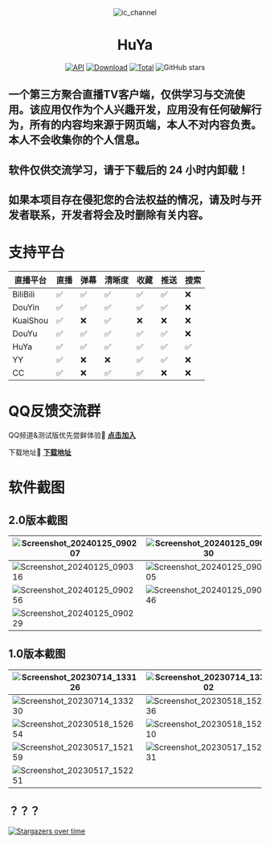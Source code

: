 <div align="center"> 

![ic_channel](https://github.com/user-attachments/assets/889d6081-8191-45ca-acb4-4e9cf2267efc)

<h1>HuYa</h1>
</div>
<div align="center">
  
[![API](https://img.shields.io/badge/Android%204.4+-orange.svg?color=orange&logoColor=orange&label=%E6%94%AF%E6%8C%81%E5%AE%89%E5%8D%93%E7%89%88%E6%9C%AC&logo=Android)](https://github.com/jayjd/HuYaTv)
[![Download](https://img.shields.io/github/v/release/jayjd/huyatv?color=blue&logoColor=blue&label=Download&logo=DocuSign)](https://github.com/jayjd/huyatv/releases/latest)
[![Total](https://shields.io/github/downloads/jayjd/huyatv/total?logo=Bookmeter&label=Counts&logoColor=yellow&color=yellow)](https://github.com/jayjd/huyatv/releases)
![GitHub stars](https://img.shields.io/github/stars/jayjd/huyatv?style=social)
  
</div>

## 一个第三方聚合直播TV客户端，仅供学习与交流使用。该应用仅作为个人兴趣开发，应用没有任何破解行为，所有的内容均来源于网页端，本人不对内容负责。本人不会收集你的个人信息。
## 软件仅供交流学习，请于下载后的 24 小时内卸载！
## 如果本项目存在侵犯您的合法权益的情况，请及时与开发者联系，开发者将会及时删除有关内容。
# 支持平台
| 直播平台                         | 直播       | 弹幕       | 清晰度                                             | 收藏                                             | 推送                                             | 搜索                                               |
|------------------------------|----------|----------|--------------------------------------------------|--------------------------------------------------|--------------------------------------------------|--------------------------------------------------|
| BiliBili                         |✅|✅|✅|✅|✅|❌|
| DouYin                         |✅|✅|✅|✅|✅|❌|
| KuaiShou                         |✅|❌|✅|❌|❌|❌|
| DouYu                         |✅|✅|✅|✅|✅|❌|
| HuYa                         |✅|✅|✅|✅|✅|✅|
| YY                         |✅|❌|❌|✅|✅|❌|
| CC                         |✅|❌|✅|✅|❌|❌|

# QQ反馈交流群
QQ频道&测试版优先尝鲜体验🔗 **[点击加入](https://pd.qq.com/s/ajih400ke)**

下载地址🔗 **[下载地址](https://github.com/jayjd/huyatv/releases/latest)**
# 软件截图
## 2.0版本截图
| ![Screenshot_20240125_090207](https://github.com/jayjd/HuYaTv/assets/15134709/c6d58c01-9c3e-4bda-bbc9-c9c5728dd068) | ![Screenshot_20240125_090330](https://github.com/jayjd/HuYaTv/assets/15134709/bddf1e77-c503-46b6-bf5c-c7997e35a742) |
| ---- | ---- |
| ![Screenshot_20240125_090316](https://github.com/jayjd/HuYaTv/assets/15134709/1f620fab-1c60-4f34-be15-34c248c13c18) | ![Screenshot_20240125_090305](https://github.com/jayjd/HuYaTv/assets/15134709/692b8dd5-278a-480f-85ba-bdc7a6a2220d) |
| ![Screenshot_20240125_090256](https://github.com/jayjd/HuYaTv/assets/15134709/0b7fc632-31e8-4f61-9f0c-b8a9167b361a) | ![Screenshot_20240125_090246](https://github.com/jayjd/HuYaTv/assets/15134709/730ffd50-b14e-43db-9c7a-6ebe3c2a4f3d) |
| ![Screenshot_20240125_090229](https://github.com/jayjd/HuYaTv/assets/15134709/1dc21677-6fe3-4179-8e2c-ed32422b8dc9) | |
## 1.0版本截图
| ![Screenshot_20230714_133126](https://github.com/jayjd/HuYaTv/assets/15134709/69ccfe05-1189-4d0c-9fb8-725481539559) | ![Screenshot_20230714_133202](https://github.com/jayjd/HuYaTv/assets/15134709/720d1b15-4685-4892-a7b8-caed3a664b0d) |
| ---- | ---- |
| ![Screenshot_20230714_133230](https://github.com/jayjd/HuYaTv/assets/15134709/7734e7d4-3d05-4c17-b1dc-e9f5838303e9) | ![Screenshot_20230518_152636](https://github.com/jayjd/HuYaTv/assets/15134709/28362523-c3bd-4a7c-8b8e-28e591599df4) |
| ![Screenshot_20230518_152654](https://github.com/jayjd/HuYaTv/assets/15134709/868a4d3e-d9bb-4a15-8fe8-27ab2f95e48b) | ![Screenshot_20230518_152710](https://github.com/jayjd/HuYaTv/assets/15134709/213de232-8e61-4fef-bfd3-87b8f345d1fe) |
| ![Screenshot_20230517_152159](https://github.com/jayjd/HuYaTv/assets/15134709/ab5506f0-e002-45ae-adde-1c94e935ab9d) | ![Screenshot_20230517_152231](https://github.com/jayjd/HuYaTv/assets/15134709/5e27cb96-ad59-447c-89ba-d57a240bcd1e) |
| ![Screenshot_20230517_152251](https://github.com/jayjd/HuYaTv/assets/15134709/82b51eb7-ec66-4266-af7d-eb5be64ef855) | |


## ？？？
[![Stargazers over time](https://starchart.cc/jayjd/HuYaTv.svg?variant=adaptive)](https://starchart.cc/jayjd/HuYaTv)

